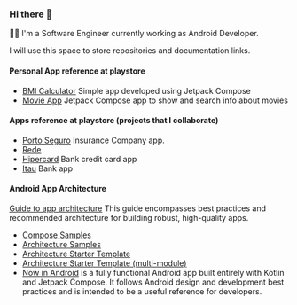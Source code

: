 ### Hi there 👋
👨‍💻 I'm a Software Engineer currently working as Android Developer.

I will use this space to store repositories and documentation links.

#### Personal App reference at playstore
- [BMI Calculator](https://play.google.com/store/apps/details?id=com.piardilabs.bmicalculator) Simple app developed using Jetpack Compose
- [Movie App]([https://play.google.com/store/apps/details?id=com.piardilabs.bmicalculator](https://github.com/fpiardi/MovieApp)) Jetpack Compose app to show and search info about movies
  
#### Apps reference at playstore (projects that I collaborate) 
- [Porto Seguro](https://play.google.com/store/apps/details?id=br.com.portoseguro.experienciacliente.mundoporto) Insurance Company app.
- [Rede](https://play.google.com/store/apps/details?id=br.com.userede)
- [Hipercard](https://play.google.com/store/apps/details?id=com.hipercard.app) Bank credit card app
- [Itau](https://play.google.com/store/apps/details?id=com.itau) Bank app

#### Android App Architecture
[Guide to app architecture](https://developer.android.com/topic/architecture) This guide encompasses best practices and recommended architecture for building robust, high-quality apps.
- [Compose Samples](https://github.com/android/compose-samples)
- [Architecture Samples](https://github.com/android/architecture-samples)
- [Architecture Starter Template](https://github.com/android/architecture-templates)
- [Architecture Starter Template (multi-module)](https://github.com/android/architecture-templates/tree/multimodule)
- [Now in Android](https://github.com/android/nowinandroid) is a fully functional Android app built entirely with Kotlin and Jetpack Compose. It follows Android design and development best practices and is intended to be a useful reference for developers.



<!--
**fpiardi/fpiardi** is a ✨ _special_ ✨ repository because its `README.md` (this file) appears on your GitHub profile.

Here are some ideas to get you started:

- 🔭 I’m currently working on ...
- 🌱 I’m currently learning ...
- 👯 I’m looking to collaborate on ...
- 🤔 I’m looking for help with ...
- 💬 Ask me about ...
- 📫 How to reach me: ...
- 😄 Pronouns: ...
- ⚡ Fun fact: ...
-->
